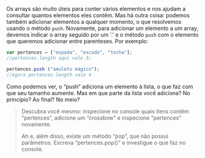 Os arrays são muito úteis para conter vários elementos e nos ajudam a consultar quantos elementos eles contêm. Mas há outra coisa: podemos também adicionar elementos a qualquer momento, o que resolvemos usando o método `push`. Novamente, para adicionar um elemento a um array, devemos indicar o array seguido por um '.' e o método `push` com o elemento que queremos adicionar entre parenteses. Por exemplo:


```javascript
var pertences = ["espada", "escudo", "tocha"];
//pertences.length aqui vale 3;

pertences.push ("amuleto mágico");
//agora pertences.length vale 4
```

Como podemos ver, o “push” adiciona um elemento à lista, o que faz com que seu tamanho aumente. 
Mas em que parte da lista você adiciona? No princípio? Ao final? No meio?


> Descubra você mesmo: inspecione no console quais itens contêm “pertences”, adicione um “crossbow” e inspecione “pertences” novamente.
>
> Ah e, além disso, existe um método “pop”, que não possui parâmetros. Escreva “pertences.pop()” e investigue o que faz no console.

